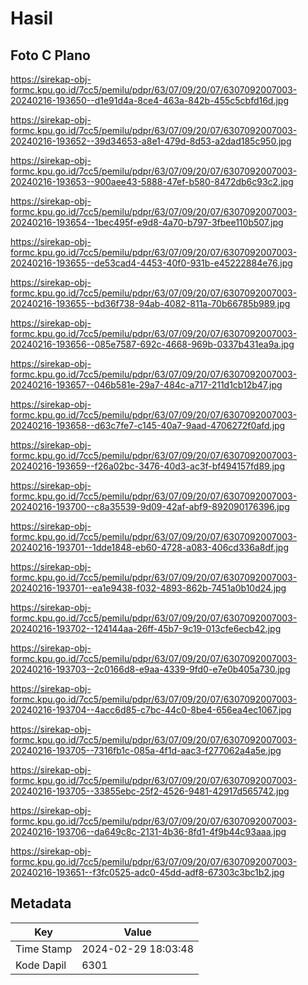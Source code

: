 # Hasil

## Foto C Plano

https://sirekap-obj-formc.kpu.go.id/7cc5/pemilu/pdpr/63/07/09/20/07/6307092007003-20240216-193650--d1e91d4a-8ce4-463a-842b-455c5cbfd16d.jpg

https://sirekap-obj-formc.kpu.go.id/7cc5/pemilu/pdpr/63/07/09/20/07/6307092007003-20240216-193652--39d34653-a8e1-479d-8d53-a2dad185c950.jpg

https://sirekap-obj-formc.kpu.go.id/7cc5/pemilu/pdpr/63/07/09/20/07/6307092007003-20240216-193653--900aee43-5888-47ef-b580-8472db6c93c2.jpg

https://sirekap-obj-formc.kpu.go.id/7cc5/pemilu/pdpr/63/07/09/20/07/6307092007003-20240216-193654--1bec495f-e9d8-4a70-b797-3fbee110b507.jpg

https://sirekap-obj-formc.kpu.go.id/7cc5/pemilu/pdpr/63/07/09/20/07/6307092007003-20240216-193655--de53cad4-4453-40f0-931b-e45222884e76.jpg

https://sirekap-obj-formc.kpu.go.id/7cc5/pemilu/pdpr/63/07/09/20/07/6307092007003-20240216-193655--bd36f738-94ab-4082-811a-70b66785b989.jpg

https://sirekap-obj-formc.kpu.go.id/7cc5/pemilu/pdpr/63/07/09/20/07/6307092007003-20240216-193656--085e7587-692c-4668-969b-0337b431ea9a.jpg

https://sirekap-obj-formc.kpu.go.id/7cc5/pemilu/pdpr/63/07/09/20/07/6307092007003-20240216-193657--046b581e-29a7-484c-a717-211d1cb12b47.jpg

https://sirekap-obj-formc.kpu.go.id/7cc5/pemilu/pdpr/63/07/09/20/07/6307092007003-20240216-193658--d63c7fe7-c145-40a7-9aad-4706272f0afd.jpg

https://sirekap-obj-formc.kpu.go.id/7cc5/pemilu/pdpr/63/07/09/20/07/6307092007003-20240216-193659--f26a02bc-3476-40d3-ac3f-bf494157fd89.jpg

https://sirekap-obj-formc.kpu.go.id/7cc5/pemilu/pdpr/63/07/09/20/07/6307092007003-20240216-193700--c8a35539-9d09-42af-abf9-892090176396.jpg

https://sirekap-obj-formc.kpu.go.id/7cc5/pemilu/pdpr/63/07/09/20/07/6307092007003-20240216-193701--1dde1848-eb60-4728-a083-406cd336a8df.jpg

https://sirekap-obj-formc.kpu.go.id/7cc5/pemilu/pdpr/63/07/09/20/07/6307092007003-20240216-193701--ea1e9438-f032-4893-862b-7451a0b10d24.jpg

https://sirekap-obj-formc.kpu.go.id/7cc5/pemilu/pdpr/63/07/09/20/07/6307092007003-20240216-193702--124144aa-26ff-45b7-9c19-013cfe6ecb42.jpg

https://sirekap-obj-formc.kpu.go.id/7cc5/pemilu/pdpr/63/07/09/20/07/6307092007003-20240216-193703--2c0166d8-e9aa-4339-9fd0-e7e0b405a730.jpg

https://sirekap-obj-formc.kpu.go.id/7cc5/pemilu/pdpr/63/07/09/20/07/6307092007003-20240216-193704--4acc6d85-c7bc-44c0-8be4-656ea4ec1067.jpg

https://sirekap-obj-formc.kpu.go.id/7cc5/pemilu/pdpr/63/07/09/20/07/6307092007003-20240216-193705--7316fb1c-085a-4f1d-aac3-f277062a4a5e.jpg

https://sirekap-obj-formc.kpu.go.id/7cc5/pemilu/pdpr/63/07/09/20/07/6307092007003-20240216-193705--33855ebc-25f2-4526-9481-42917d565742.jpg

https://sirekap-obj-formc.kpu.go.id/7cc5/pemilu/pdpr/63/07/09/20/07/6307092007003-20240216-193706--da649c8c-2131-4b36-8fd1-4f9b44c93aaa.jpg

https://sirekap-obj-formc.kpu.go.id/7cc5/pemilu/pdpr/63/07/09/20/07/6307092007003-20240216-193651--f3fc0525-adc0-45dd-adf8-67303c3bc1b2.jpg


## Metadata

| Key        | Value               |
| ---------- | ------------------- |
| Time Stamp | 2024-02-29 18:03:48 |
| Kode Dapil | 6301                |



